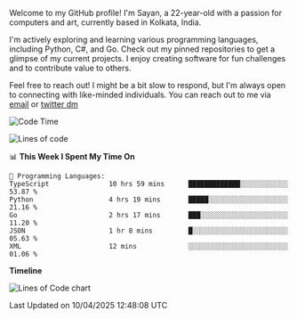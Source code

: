 Welcome to my GitHub profile! I'm Sayan, a 22-year-old with a passion for computers and art, currently based in Kolkata, India.

I'm actively exploring and learning various programming languages, including Python, C#, and Go. Check out my pinned repositories to get a glimpse of my current projects. I enjoy creating software for fun challenges and to contribute value to others.

Feel free to reach out! I might be a bit slow to respond, but I'm always open to connecting with like-minded individuals. You can reach out to me via [email](mailto:me@sayanbiswas.in) or [twitter dm](https://twitter.com/TheDankDel)

<!--START_SECTION:waka-->
![Code Time](http://img.shields.io/badge/Code%20Time-2%2C187%20hrs%2016%20mins-blue)

![Lines of code](https://img.shields.io/badge/From%20Hello%20World%20I%27ve%20Written-7.8%20million%20lines%20of%20code-blue)

📊 **This Week I Spent My Time On** 

```text
💬 Programming Languages: 
TypeScript               10 hrs 59 mins      █████████████░░░░░░░░░░░░   53.87 % 
Python                   4 hrs 19 mins       █████░░░░░░░░░░░░░░░░░░░░   21.16 % 
Go                       2 hrs 17 mins       ███░░░░░░░░░░░░░░░░░░░░░░   11.20 % 
JSON                     1 hr 8 mins         █░░░░░░░░░░░░░░░░░░░░░░░░   05.63 % 
XML                      12 mins             ░░░░░░░░░░░░░░░░░░░░░░░░░   01.06 % 
```

**Timeline**

![Lines of Code chart](https://raw.githubusercontent.com/Dank-del/Dank-del/main/assets/bar_graph.png)


 Last Updated on 10/04/2025 12:48:08 UTC
<!--END_SECTION:waka-->
